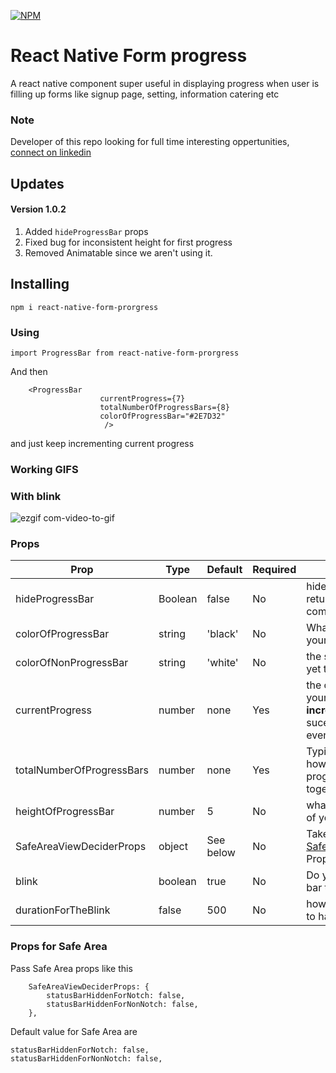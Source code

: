 
[![NPM](https://nodei.co/npm/react-native-form-prorgress.png?downloads=true&downloadRank=true&stars=true)](https://nodei.co/npm/react-native-form-prorgress/)

# React Native Form progress 

A react native component super useful in displaying progress when user is filling up forms like signup page, setting, information catering etc

### Note
 Developer of this repo looking for full time interesting oppertunities, [connect on linkedin](https://www.linkedin.com/in/irohitbh/)

## Updates 

 #### Version 1.0.2 
 
 1. Added `hideProgressBar` props
 2. Fixed bug for inconsistent height for first progress
 3. Removed Animatable since we aren't using it.


## Installing 

```npm i react-native-form-prorgress```

### Using 

```import ProgressBar from react-native-form-prorgress```

And then 

```
	<ProgressBar 
					currentProgress={7} 
					totalNumberOfProgressBars={8}
					colorOfProgressBar="#2E7D32"
					 />
```

and just keep incrementing current progress 

### Working GIFS 

### With blink 

![ezgif com-video-to-gif](https://user-images.githubusercontent.com/32276134/64683540-1180fd00-d4a1-11e9-9711-c87b2905b8d4.gif)

###  Props 

| **Prop** | **Type** | **Default** | **Required** | **description** |
|----------|----------|-------------|--------------|--------------|
| hideProgressBar | Boolean | false | No | hides progress bar ( returns auxilary component)
| colorOfProgressBar | string | 'black' | No | What Color do you want your progress bar to have 
| colorOfNonProgressBar | string | 'white' | No | the space progress bar is yet to take |
| currentProgress | number | none | Yes | the current progress of your progress bar, **increment this value** on sucessful completion of event |
| totalNumberOfProgressBars | number | none | Yes | Typical this determines how many boxes should progress bar have in all together | 
| heightOfProgressBar | number | 5 | No | what should be the height of your progress bar |
| SafeAreaViewDeciderProps | object |  See below | No | Takes [SafeAreaViewDeciderProps](https://www.npmjs.com/package/react-native-smart-statusbar) Props as an object |
| 	blink | boolean | true | No | Do you wan the progress bar to blink or not | 
|   durationForTheBlink | false | 500 | No | how fast you want the blink to happen

### Props for Safe Area 

Pass Safe Area props like this 

```
	SafeAreaViewDeciderProps: {
		statusBarHiddenForNotch: false,
		statusBarHiddenForNonNotch: false,
	},
  ```

  Default value for Safe Area are 

```
statusBarHiddenForNotch: false,
statusBarHiddenForNonNotch: false,
```
